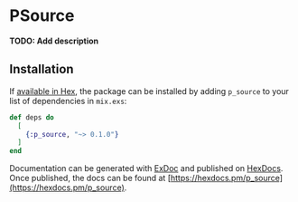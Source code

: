 # PSource

**TODO: Add description**

## Installation

If [available in Hex](https://hex.pm/docs/publish), the package can be installed
by adding `p_source` to your list of dependencies in `mix.exs`:

```elixir
def deps do
  [
    {:p_source, "~> 0.1.0"}
  ]
end
```

Documentation can be generated with [ExDoc](https://github.com/elixir-lang/ex_doc)
and published on [HexDocs](https://hexdocs.pm). Once published, the docs can
be found at [https://hexdocs.pm/p_source](https://hexdocs.pm/p_source).

